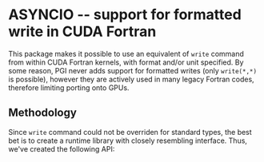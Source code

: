 # ASYNCIO -- support for formatted write in CUDA Fortran

This package makes it possible to use an equivalent of `write` command from within CUDA Fortran kernels, with format and/or unit specified. By some reason, PGI never adds support for formatted writes (only `write(*,*)` is possible), however they are actively used in many legacy Fortran codes, therefore limiting porting onto GPUs.

## Methodology

Since `write` command could not be overriden for standard types, the best bet is to create a runtime library with closely resembling interface. Thus, we've created the following API:

```

```
